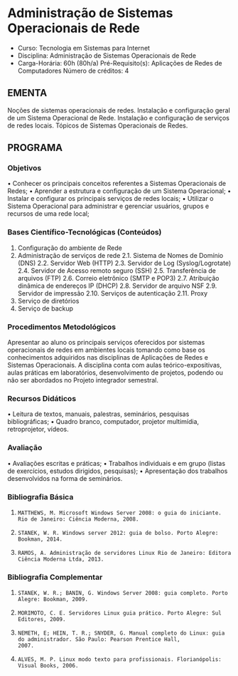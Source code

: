 # Administração de Sistemas Operacionais de Rede 


* Curso: Tecnologia em Sistemas para Internet
* Disciplina: Administração de Sistemas Operacionais de Rede                                
* Carga-Horária: 60h (80h/a)
    Pré-Requisito(s): Aplicações de Redes de Computadores                                       Número de créditos: 4

## EMENTA

Noções de sistemas operacionais de redes. Instalação e configuração geral de um Sistema Operacional de Rede. Instalação e
configuração de serviços de redes locais. Tópicos de Sistemas Operacionais de Redes.

## PROGRAMA
### Objetivos
•      Conhecer os principais conceitos referentes a Sistemas Operacionais de Redes;
•      Aprender a estrutura e configuração de um Sistema Operacional;
•      Instalar e configurar os principais serviços de redes locais;
•      Utilizar o Sistema Operacional para administrar e gerenciar usuários, grupos e recursos de uma rede local;

### Bases Científico-Tecnológicas (Conteúdos)

1. Configuração do ambiente de Rede
2. Administração de serviços de rede
    2.1. Sistema de Nomes de Domínio (DNS)
    2.2. Servidor Web (HTTP)
    2.3. Servidor de Log (Syslog/Logrotate)
    2.4. Servidor de Acesso remoto seguro (SSH)
    2.5. Transferência de arquivos (FTP)
    2.6. Correio eletrônico (SMTP e POP3)
    2.7. Atribuição dinâmica de endereços IP (DHCP)
    2.8. Servidor de arquivo NSF
    2.9. Servidor de impressão
    2.10. Serviços de autenticação
    2.11. Proxy
3. Serviço de diretórios
4. Serviço de backup

### Procedimentos Metodológicos

Apresentar ao aluno os principais serviços oferecidos por sistemas operacionais de redes em ambientes locais tomando como
base os conhecimentos adquiridos nas disciplinas de Aplicações de Redes e Sistemas Operacionais. A disciplina conta com
aulas teórico-expositivas, aulas práticas em laboratórios, desenvolvimento de projetos, podendo ou não ser abordados no
Projeto integrador semestral.

### Recursos Didáticos

•      Leitura de textos, manuais, palestras, seminários, pesquisas bibliográficas;
•      Quadro branco, computador, projetor multimídia, retroprojetor, vídeos.

### Avaliação

•      Avaliações escritas e práticas;
•      Trabalhos individuais e em grupo (listas de exercícios, estudos dirigidos, pesquisas);
•      Apresentação dos trabalhos desenvolvidos na forma de seminários.

### Bibliografia Básica

1.     MATTHEWS, M. Microsoft Windows Server 2008: o guia do iniciante. Rio de Janeiro: Ciência Moderna, 2008.
2.     STANEK, W. R. Windows server 2012: guia de bolso. Porto Alegre: Bookman, 2014.
3.     RAMOS, A. Administração de servidores Linux Rio de Janeiro: Editora Ciência Moderna Ltda, 2013.

### Bibliografia Complementar

1.     STANEK, W. R.; BANIN, G. Windows Server 2008: guia completo. Porto Alegre: Bookman, 2009.
2.     MORIMOTO, C. E. Servidores Linux guia prático. Porto Alegre: Sul Editores, 2009.
3.     NEMETH, E; HEIN, T. R.; SNYDER, G. Manual completo do Linux: guia do administrador. São Paulo: Pearson Prentice Hall,
       2007.
4.     ALVES, M. P. Linux modo texto para profissionais. Florianópolis: Visual Books, 2006.